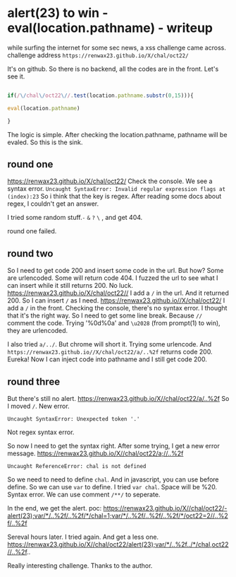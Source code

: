 # alert(23) to win - eval(location.pathname) - writeup

while surfing the internet for some sec news, a xss challenge came across.
challenge address `https://renwax23.github.io/X/chal/oct22/`

It's on github. So there is no backend, all the codes are in the front. Let's see it.

```javascript

if(/\/chal\/oct22\//.test(location.pathname.substr(0,15))){

eval(location.pathname)

}
```
The logic is simple. After checking the location.pathname, pathname will be evaled. So this is the sink.

## round one
https://renwax23.github.io/X/chal/oct22/ 
Check the console. We see a syntax error.
`
Uncaught SyntaxError: Invalid regular expression flags
    at (index):23
`
So i think that the key is regex. After reading some docs about regex, I couldn't get an answer.

I tried some random stuff.`-` `&` `?` `\` , and get 404.

round one failed.

## round two
So I need to get code 200 and insert some code in the url.
But how? Some are urlencoded. Some will return code 404. I fuzzed the url to see what I can insert while it still returns 200. No luck.
https://renwax23.github.io/X/chal/oct22//
I add a `/` in the url. And it returned 200. So I can insert `/` as I need.
https://renwax23.github.io//X/chal/oct22/
I add a `/` in the front. Checking the console, there's no syntax error. I thought that it's the right way. So I need to get some line break. Because `//` comment the code. Trying '%0d%0a' and `\u2028` (from prompt(1) to win), they are urlencoded.

I also tried `a/../`. But chrome will short it. 
Trying some urlencode. And `https://renwax23.github.io//X/chal/oct22/a/..%2f` returns code 200.
Eureka!
Now I can inject code into pathname and I still get code 200.

## round three
But there's still no alert.
https://renwax23.github.io/X//chal/oct22/a/..%2f
So I moved `/`. New error.
```
Uncaught SyntaxError: Unexpected token '.'
```
Not regex syntax error.

So now I need to get the syntax right. After some trying, I get a new error message.
https://renwax23.github.io/X//chal/oct22/a;//..%2f
```
Uncaught ReferenceError: chal is not defined
```
So we need to need to define `chal`. And in javascript, you can use before define. So we can use `var` to define. I tried `var chal`. Space will be %20. Syntax error.
We can use comment `/**/` to seperate.

In the end, we get the alert.
poc:
https://renwax23.github.io/X//chal/oct22/-alert(23);var/*/..%2f/..%2f/*/chal=1;var/*/..%2f/..%2f/..%2f/*/oct22=2//..%2f/..%2f

Sereval hours later. I tried again. And get a less one.
https://renwax23.github.io/X//chal/oct22/alert(23);var/*/..%2f../*/chal,oct22//..%2f..

Really interesting challenge. Thanks to the author. 

